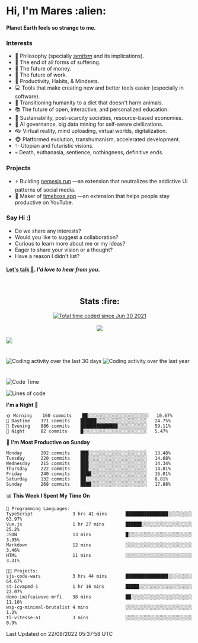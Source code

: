 <h1>Hi, I'm Mares :alien:</h1>

#### Planet Earth feels so strange to me.

### **Interests**

- 🌊 Philosophy (specially [_sentism_][sentismmedium] and its implications).
- 🎯 The end of all forms of suffering.
- 💸 The future of money.
- 💼 The future of work.
- 🧠 Productivity, Habits, & Mindsets.
- 💻 Tools that make creating new and better tools easier (especially in software).
- 🥗 Transitioning humanity to a diet that doesn't harm animals.
- 📚 The future of open, interactive, and personalized education.
- 🌱 Sustainability, post-scarcity societies, resource-based economies.
- 🤖 AI governance, big data mining for self-aware civilizations.
- 👓 Virtual reality, mind uploading, virtual worlds, digitalization.
- 🐵 Platformed evolution, transhumanism, accelerated development.
- ✨ Utopian and futuristic visions.
- 💀 Death, euthanasia, sentience, nothingness, definitive ends.


### **Projects**

- ⚡ Building [nemesis.run](https://chrome.google.com/webstore/detail/nemesis-%E2%80%93-humane-design-f/blfbbifgjgikekfochleknjcopefifgo?hl=en) —an extension that neutralizes the addictive UI patterns of social media.
- 💎 Maker of [timeboss.app](https://timeboss.app) —an extension that helps people stay productive on YouTube.


### **Say Hi :)**

- Do we share any interests?
- Would you like to suggest a collaboration?
- Curious to learn more about me or my ideas?
- Eager to share your vision or a thought?
- Have a reason I didn't list?

#### [Let's talk :wave:.](mailto:mareszhar@gmail.com) _I'd love to hear from you_.

[sentismmedium]: https://medium.com/@mareszhar/born-a-prisoner-a-reflection-about-life-its-struggles-and-a-plan-to-escape-d8566ce9b026

<br>

<h2 align="center">Stats :fire:</h2>

<div align="center">
  <a href="https://wakatime.com/@cfdc0e0d-4860-4b62-9ff0-cb659185525e">
    <img src="https://wakatime.com/badge/user/cfdc0e0d-4860-4b62-9ff0-cb659185525e.svg" alt="Total time coded since Jun 30 2021" />
  </a>
</div>

<br>

<!-- 
Add or remove this: 
&dates=B1AAB3FF 
...or this...
&date_format=M%20j%5B%2C%20Y%5D
from the *streak stats URL below* if they get bugged and aren't updating: 
-->

<div align="center">
  <img src="https://github-readme-streak-stats.herokuapp.com?user=mareszhar&theme=black-ice&hide_border=true&stroke=FFFFFF15&ring=DF8FFE&fire=DF8FFE&currStreakLabel=DF8FFE&background=1A232A&currStreakNum=86FFAB&dates=B1AAB3FF&date_format=M%20j%5B%2C%20Y%5D">
</div>

<br>

<img src="https://activity-graph.herokuapp.com/graph?username=mareszhar&theme=nord&bg_color=00000000&color=979797&line=DF8FFE&point=00000000&area=true&hide_border=true">

<br>

<h1></h1>

<img src="https://wakatime.com/share/@mares/5df0ff02-9c79-41b4-b540-51dc9c65a57b.svg" alt="Coding activity over the last 30 days" />
<img src="https://wakatime.com/share/@mares/ea89ba71-f374-40af-930c-e0655909fe37.svg" alt="Coding activity over the last year" />

<h1></h1>

<!--START_SECTION:waka-->
![Code Time](http://img.shields.io/badge/Code%20Time-589%20hrs%2031%20mins-blue)

![Lines of code](https://img.shields.io/badge/From%20Hello%20World%20I%27ve%20Written-152%20Thousand%20lines%20of%20code-blue)

**I'm a Night 🦉** 

```text
🌞 Morning    160 commits    ██░░░░░░░░░░░░░░░░░░░░░░░   10.67% 
🌆 Daytime    371 commits    ██████░░░░░░░░░░░░░░░░░░░   24.75% 
🌃 Evening    886 commits    ██████████████░░░░░░░░░░░   59.11% 
🌙 Night      82 commits     █░░░░░░░░░░░░░░░░░░░░░░░░   5.47%

```
📅 **I'm Most Productive on Sunday** 

```text
Monday       202 commits    ███░░░░░░░░░░░░░░░░░░░░░░   13.48% 
Tuesday      220 commits    ███░░░░░░░░░░░░░░░░░░░░░░   14.68% 
Wednesday    215 commits    ███░░░░░░░░░░░░░░░░░░░░░░   14.34% 
Thursday     222 commits    ███░░░░░░░░░░░░░░░░░░░░░░   14.81% 
Friday       240 commits    ████░░░░░░░░░░░░░░░░░░░░░   16.01% 
Saturday     132 commits    ██░░░░░░░░░░░░░░░░░░░░░░░   8.81% 
Sunday       268 commits    ████░░░░░░░░░░░░░░░░░░░░░   17.88%

```


📊 **This Week I Spent My Time On** 

```text
💬 Programming Languages: 
TypeScript               3 hrs 41 mins       ████████████████░░░░░░░░░   63.97% 
Vue.js                   1 hr 27 mins        ██████░░░░░░░░░░░░░░░░░░░   25.2% 
JSON                     13 mins             █░░░░░░░░░░░░░░░░░░░░░░░░   3.95% 
Markdown                 12 mins             ░░░░░░░░░░░░░░░░░░░░░░░░░   3.46% 
HTML                     11 mins             ░░░░░░░░░░░░░░░░░░░░░░░░░   3.31%

🐱‍💻 Projects: 
sjs-code-wars            3 hrs 44 mins       ████████████████░░░░░░░░░   64.67% 
st-icvmpmd-1             1 hr 16 mins        █████░░░░░░░░░░░░░░░░░░░░   22.07% 
demo-imifcaiwuvc-mrfi    38 mins             ██░░░░░░░░░░░░░░░░░░░░░░░   11.16% 
wsp-cg-minimal-brutalist 4 mins              ░░░░░░░░░░░░░░░░░░░░░░░░░   1.2% 
tl-vitesse-a1            3 mins              ░░░░░░░░░░░░░░░░░░░░░░░░░   0.9%

```


 Last Updated on 22/08/2022 05:37:58 UTC
<!--END_SECTION:waka-->

